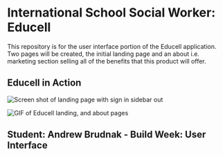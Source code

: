 # International School Social Worker: Educell

This repository is for the user interface portion of the Educell application. Two pages will be created, the initial landing page and an about i.e. marketing section selling all of the benefits that this product will offer.

## Educell in Action

![Screen shot of landing page with sign in sidebar out](https://i.imgur.com/O8EBY1p.png)

<img src="https://media.giphy.com/media/QK45asDZPwZAqrZQY9/giphy.gif" alt="GIF of Educell landing, and about pages">

## Student: Andrew Brudnak - Build Week: User Interface
